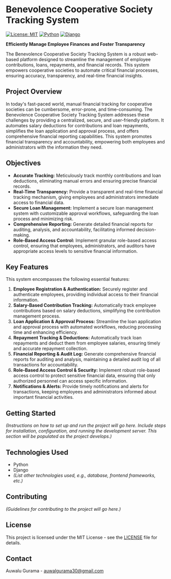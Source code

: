 # Benevolence Cooperative Society Tracking System

[![License: MIT](https://img.shields.io/badge/License-MIT-yellow.svg)](https://opensource.org/licenses/MIT)  [![Python](https://img.shields.io/badge/Python-3.9-blue.svg)](https://www.python.org/) [![Django](https://img.shields.io/badge/Django-4.x-green.svg)](https://www.djangoproject.com/)

**Efficiently Manage Employee Finances and Foster Transparency**

The Benevolence Cooperative Society Tracking System is a robust web-based platform designed to streamline the management of employee contributions, loans, repayments, and financial records.  This system empowers cooperative societies to automate critical financial processes, ensuring accuracy, transparency, and real-time financial insights.

## Project Overview

In today's fast-paced world, manual financial tracking for cooperative societies can be cumbersome, error-prone, and time-consuming.  The Benevolence Cooperative Society Tracking System addresses these challenges by providing a centralized, secure, and user-friendly platform.  It automates salary deductions for contributions and loan repayments, simplifies the loan application and approval process, and offers comprehensive financial reporting capabilities.  This system promotes financial transparency and accountability, empowering both employees and administrators with the information they need.

## Objectives

* **Accurate Tracking:**  Meticulously track monthly contributions and loan deductions, eliminating manual errors and ensuring precise financial records.
* **Real-Time Transparency:** Provide a transparent and real-time financial tracking mechanism, giving employees and administrators immediate access to financial data.
* **Secure Loan Management:** Implement a secure loan management system with customizable approval workflows, safeguarding the loan process and minimizing risk.
* **Comprehensive Reporting:** Generate detailed financial reports for auditing, analysis, and accountability, facilitating informed decision-making.
* **Role-Based Access Control:**  Implement granular role-based access control, ensuring that employees, administrators, and auditors have appropriate access levels to sensitive financial information.

## Key Features

This system encompasses the following essential features:

1. **Employee Registration & Authentication:** Securely register and authenticate employees, providing individual access to their financial information.
2. **Salary-Based Contribution Tracking:** Automatically track employee contributions based on salary deductions, simplifying the contribution management process.
3. **Loan Application & Approval Process:**  Streamline the loan application and approval process with automated workflows, reducing processing time and enhancing efficiency.
4. **Repayment Tracking & Deductions:**  Automatically track loan repayments and deduct them from employee salaries, ensuring timely and accurate repayment collection.
5. **Financial Reporting & Audit Log:** Generate comprehensive financial reports for auditing and analysis, maintaining a detailed audit log of all transactions for accountability.
6. **Role-Based Access Control & Security:**  Implement robust role-based access control to protect sensitive financial data, ensuring that only authorized personnel can access specific information.
7. **Notifications & Alerts:**  Provide timely notifications and alerts for transactions, keeping employees and administrators informed about important financial activities.

## Getting Started

*(Instructions on how to set up and run the project will go here.  Include steps for installation, configuration, and running the development server.  This section will be populated as the project develops.)*

## Technologies Used

* Python
* Django
* *(List other technologies used, e.g., database, frontend frameworks, etc.)*

## Contributing

*(Guidelines for contributing to the project will go here.)*

## License

This project is licensed under the MIT License - see the [LICENSE](LICENSE) file for details.

## Contact

Auwalu Gurama - auwalgurama30@gmail.com